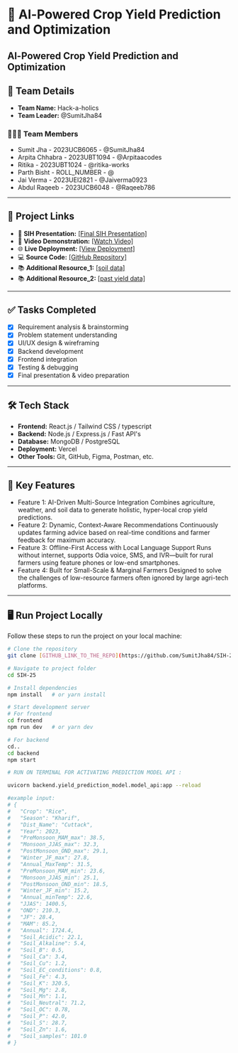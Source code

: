 # 🚀 Al-Powered Crop Yield Prediction and Optimization

Al-Powered Crop Yield Prediction and Optimization
---

## 👥 Team Details  

- **Team Name:** Hack-a-holics  
- **Team Leader:** @SumitJha84  

### 🧑‍🤝‍🧑 Team Members
- Sumit Jha - 2023UCB6065 - @SumitJha84  
- Arpita Chhabra - 2023UBT1094 - @Arpitaacodes  
- Ritika  - 2023UBT1024 - @ritika-works  
- Parth Bisht - ROLL_NUMBER - @  
- Jai Verma - 2023UEI2821 - @Jaiverma0923  
- Abdul Raqeeb - 2023UCB6048 - @Raqeeb786  

---

## 🔗 Project Links  

- 📑 **SIH Presentation:** [[Final SIH Presentation]](https://github.com/SumitJha84/SIH-25/blob/main/files/internal_PPT_HACK-O-HOLICS.pdf)  
- 🎥 **Video Demonstration:** [[Watch Video]](https://www.youtube.com/watch?v=gpZB9ZwrJmY)
- 🌐 **Live Deployment:** [[View Deployment]](https://sih-25-frontend.vercel.app/) 
- 💻 **Source Code:** [[GitHub Repository]](https://github.com/SumitJha84/SIH-25.git)
- 📚 **Additional Resource_1:** [[soil data]](https://agri.odisha.gov.in/sites/default/files/2025-05/OAS%20A4.pdf)
- 📚 **Additional Resource_2:** [[past yield data]](https://idc.icrisat.org/idc/wp-content/uploads/2020/12/Odisha%20Soil%20Atlas%20dated%202.12.2020.pdf)


---

## ✅ Tasks Completed  

- [x] Requirement analysis & brainstorming  
- [x] Problem statement understanding  
- [x] UI/UX design & wireframing  
- [x] Backend development  
- [x] Frontend integration  
- [x] Testing & debugging  
- [x] Final presentation & video preparation  

---

## 🛠️ Tech Stack  

- **Frontend:** React.js / Tailwind CSS / typescript  
- **Backend:** Node.js / Express.js /  Fast API's
- **Database:** MongoDB / PostgreSQL  
- **Deployment:** Vercel  
- **Other Tools:** Git, GitHub, Figma, Postman, etc.  

---

## 🌟 Key Features  

- Feature 1: AI-Driven Multi-Source Integration
              Combines agriculture, weather, and soil data to generate holistic, hyper-local crop yield 
              predictions.
- Feature 2:  Dynamic, Context-Aware Recommendations
 Continuously updates farming advice based on real-time conditions and farmer feedback 
for maximum accuracy.
- Feature 3: Offline-First Access with Local Language Support
 Runs without internet, supports Odia voice, SMS, and IVR—built for rural farmers using 
feature phones or low-end smartphones. 
- Feature 4: Built for Small-Scale & Marginal Farmers
 Designed to solve the challenges of low-resource farmers often ignored by large agri-tech 
platforms. 
---

## 🖥️ Run Project Locally  

Follow these steps to run the project on your local machine:  

```bash
# Clone the repository
git clone [GITHUB_LINK_TO_THE_REPO](https://github.com/SumitJha84/SIH-25.git)

# Navigate to project folder
cd SIH-25

# Install dependencies
npm install   # or yarn install

# Start development server
# For frontend
cd frontend 
npm run dev   # or yarn dev

# For backend
cd..
cd backend
npm start 

# RUN ON TERMINAL FOR ACTIVATING PREDICTION MODEL API :

uvicorn backend.yield_prediction_model.model_api:app --reload

#example input:
# {
#   "Crop": "Rice",
#   "Season": "Kharif",
#   "Dist_Name": "Cuttack",
#   "Year": 2023,
#   "PreMonsoon_MAM_max": 38.5,
#   "Monsoon_JJAS_max": 32.3,
#   "PostMonsoon_OND_max": 29.1,
#   "Winter_JF_max": 27.8,
#   "Annual_MaxTemp": 31.5,
#   "PreMonsoon_MAM_min": 23.6,
#   "Monsoon_JJAS_min": 25.1,
#   "PostMonsoon_OND_min": 18.5,
#   "Winter_JF_min": 15.2,
#   "Annual_minTemp": 22.6,
#   "JJAS": 1400.5,
#   "OND": 210.3,
#   "JF": 28.4,
#   "MAM": 85.2,
#   "Annual": 1724.4,
#   "Soil_Acidic": 22.1,
#   "Soil_Alkaline": 5.4,
#   "Soil_B": 0.5,
#   "Soil_Ca": 3.4,
#   "Soil_Cu": 1.2,
#   "Soil_EC_conditions": 0.8,
#   "Soil_Fe": 4.3,
#   "Soil_K": 320.5,
#   "Soil_Mg": 2.8,
#   "Soil_Mn": 1.1,
#   "Soil_Neutral": 71.2,
#   "Soil_OC": 0.78,
#   "Soil_P": 42.0,
#   "Soil_S": 28.7,
#   "Soil_Zn": 1.6,
#   "Soil_samples": 101.0
# }

